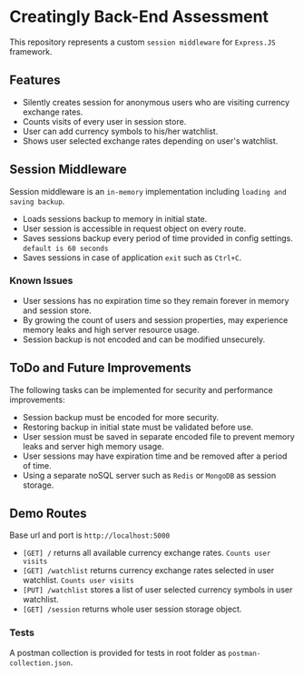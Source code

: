 # Creatingly Back-End Assessment
This repository represents a custom `session middleware` for `Express.JS` framework.

## Features
- Silently creates session for anonymous users who are visiting currency exchange rates.
- Counts visits of every user in session store.
- User can add currency symbols to his/her watchlist.
- Shows user selected exchange rates depending on user's watchlist.

## Session Middleware
Session middleware is an `in-memory` implementation including `loading and saving backup`.
- Loads sessions backup to memory in initial state.
- User session is accessible in request object on every route.
- Saves sessions backup every period of time provided in config settings. `default is 60 seconds`
- Saves sessions in case of application `exit` such as `Ctrl+C`.

### Known Issues
- User sessions has no expiration time so they remain forever in memory and session store.
- By growing the count of users and session properties, may experience memory leaks and high server resource usage.
- Session backup is not encoded and can be modified unsecurely.

## ToDo and Future Improvements
The following tasks can be implemented for security and performance improvements:
- Session backup must be encoded for more security.
- Restoring backup in initial state must be validated before use.
- User session must be saved in separate encoded file to prevent memory leaks and server high memory usage.
- User sessions may have expiration time and be removed after a period of time.
- Using a separate noSQL server such as `Redis` or `MongoDB` as session storage.

## Demo Routes
Base url and port is `http://localhost:5000`
* `[GET] /` returns all available currency exchange rates. `Counts user visits`
* `[GET] /watchlist` returns currency exchange rates selected in user watchlist. `Counts user visits`
* `[PUT] /watchlist` stores a list of user selected currency symbols in user watchlist.
* `[GET] /session` returns whole user session storage object.

### Tests
A postman collection is provided for tests in root folder as `postman-collection.json`.